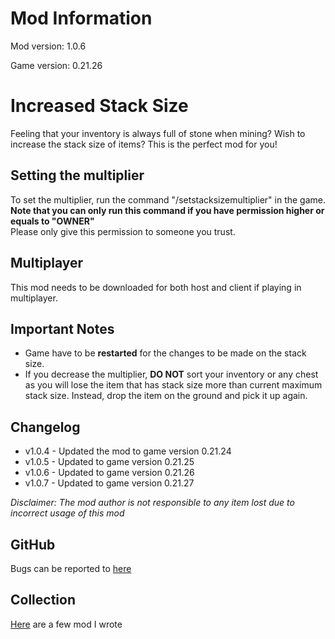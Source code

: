 # Mod Information

Mod version: 1.0.6

Game version: 0.21.26

# Increased Stack Size

Feeling that your inventory is always full of stone when mining?
Wish to increase the stack size of items?
This is the perfect mod for you!

## Setting the multiplier

To set the multiplier, run the command "/setstacksizemultiplier" in the game.\
**Note that you can only run this command if you have permission higher or equals to "OWNER"**\
Please only give this permission to someone you trust.

## Multiplayer

This mod needs to be downloaded for both host and client if playing in multiplayer.

## Important Notes

- Game have to be **restarted** for the changes to be made on the stack size.
- If you decrease the multiplier, **DO NOT** sort your inventory or any chest as you will lose the item that has stack
  size more than current maximum stack size.
  Instead, drop the item on the ground and pick it up again.

## Changelog

- v1.0.4 - Updated the mod to game version 0.21.24
- v1.0.5 - Updated to game version 0.21.25
- v1.0.6 - Updated to game version 0.21.26
- v1.0.7 - Updated to game version 0.21.27

_Disclaimer: The mod author is not responsible to any item lost due to incorrect usage of this mod_

## GitHub

Bugs can be reported to [here](https://github.com/dianchia/IncreasedStackSize/issues)

## Collection

[Here](https://steamcommunity.com/sharedfiles/filedetails/?id=2830016047) are a few mod I wrote
